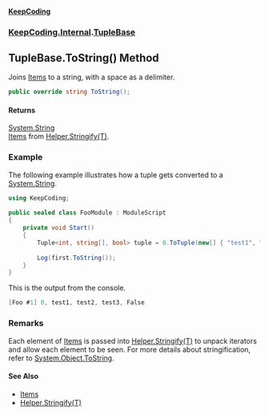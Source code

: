 #### [KeepCoding](index.md 'index')
### [KeepCoding.Internal](KeepCoding.Internal.md 'KeepCoding.Internal').[TupleBase](TupleBase.md 'KeepCoding.Internal.TupleBase')
## TupleBase.ToString() Method
Joins [Items](TupleBase.Items.md 'KeepCoding.Internal.TupleBase.Items') to a string, with a space as a delimiter.  
```csharp
public override string ToString();
```
#### Returns
[System.String](https://docs.microsoft.com/en-us/dotnet/api/System.String 'System.String')  
[Items](TupleBase.Items.md 'KeepCoding.Internal.TupleBase.Items') from [Helper.Stringify<T>(T)](https://docs.microsoft.com/en-us/dotnet/api/Helper.Stringify<T>#Helper_Stringify<T>_T_ 'Helper.Stringify<T>(T)').
### Example
The following example illustrates how a tuple gets converted to a [System.String](https://docs.microsoft.com/en-us/dotnet/api/System.String 'System.String').  
```csharp
using KeepCoding;  
  
public sealed class FooModule : ModuleScript  
{  
    private void Start()  
    {  
        Tuple<int, string[], bool> tuple = 0.ToTuple(new[] { "test1", "test2", "test3" }, false);  
              
        Log(first.ToString());  
    }  
}  
```
  
This is the output from the console.  
```csharp
[Foo #1] 0, test1, test2, test3, False  
```
### Remarks
Each element of [Items](TupleBase.Items.md 'KeepCoding.Internal.TupleBase.Items') is passed into [Helper.Stringify<T>(T)](https://docs.microsoft.com/en-us/dotnet/api/Helper.Stringify<T>#Helper_Stringify<T>_T_ 'Helper.Stringify<T>(T)') to unpack iterators and allow each element to be seen. For more details about stringification, refer to [System.Object.ToString](https://docs.microsoft.com/en-us/dotnet/api/System.Object.ToString 'System.Object.ToString').  
#### See Also
- [Items](TupleBase.Items.md 'KeepCoding.Internal.TupleBase.Items')
- [Helper.Stringify<T>(T)](https://docs.microsoft.com/en-us/dotnet/api/Helper.Stringify<T>#Helper_Stringify<T>_T_ 'Helper.Stringify<T>(T)')
